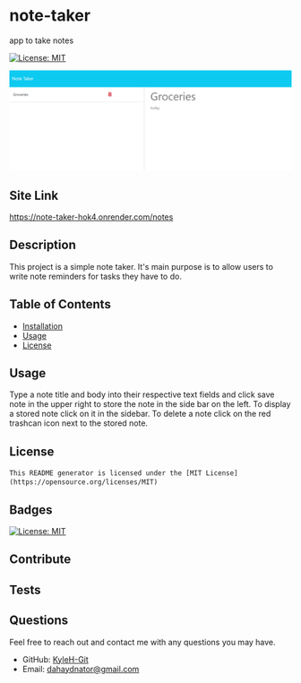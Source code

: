 # note-taker
app to take notes

  [![License: MIT](https://img.shields.io/badge/License-MIT-yellow.svg)](https://opensource.org/licenses/MIT)

  ![alt text](./assets/images/readmeimg.png)

  ## Site Link
  https://note-taker-hok4.onrender.com/notes 

  ## Description
  This project is a simple note taker. It's main purpose is to allow users to write note reminders for tasks they have to do.

  ## Table of Contents
  - [Installation](#installation)
  - [Usage](#usage)
  - [License](#license)

  
  

  ## Usage
  Type a note title and body into their respective text fields and click save note in the upper right to store the note in the side bar on the left. To display a stored note click on it in the sidebar. To delete a note click on the red trashcan icon next to the stored note.

  ## License
    This README generator is licensed under the [MIT License](https://opensource.org/licenses/MIT)
  

  ## Badges
  [![License: MIT](https://img.shields.io/badge/License-MIT-yellow.svg)](https://opensource.org/licenses/MIT)

  ## Contribute
  

  ## Tests
  

  ## Questions
  Feel free to reach out and contact me with any questions you may have.
  - GitHub: [KyleH-Git](https://github.com/KyleH-Git)
  - Email: dahaydnator@gmail.com
